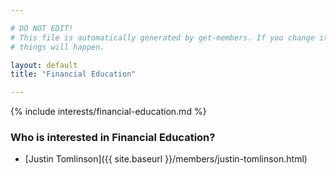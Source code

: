 ```yaml
---

# DO NOT EDIT!
# This file is automatically generated by get-members. If you change it, bad
# things will happen.

layout: default
title: "Financial Education"

---
```


{% include interests/financial-education.md %}

### Who is interested in Financial Education?


* [Justin Tomlinson]({{ site.baseurl }}/members/justin-tomlinson.html)
